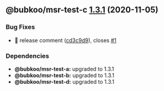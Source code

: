 ## @bubkoo/msr-test-c [1.3.1](https://github.com/bubkoo/monorepo-semantic-release/compare/monorepo-semantic-release-test-c@v1.3.0...monorepo-semantic-release-test-c@v1.3.1) (2020-11-05)


### Bug Fixes

* 🐛 release comment ([cd3c9d9](https://github.com/bubkoo/monorepo-semantic-release/commit/cd3c9d95437b2c9cd7aa07b478495be642b94ef2)), closes [#1](https://github.com/bubkoo/monorepo-semantic-release/issues/1)





### Dependencies

* **@bubkoo/msr-test-a:** upgraded to 1.3.1
* **@bubkoo/msr-test-b:** upgraded to 1.3.1
* **@bubkoo/msr-test-d:** upgraded to 1.3.1
